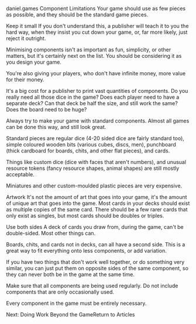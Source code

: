 daniel.games
Component Limitations
Your game should use as few pieces as possible, and they should be the standard game pieces.

Keep it small
If you don't understand this, a publisher will teach it to you the hard way, when they insist you cut down your game, or, far more likely, just reject it outright.

Minimising components isn't as important as fun, simplicity, or other matters, but it's certainly next on the list. You should be considering it as you design your game.

You're also giving your players, who don't have infinite money, more value for their money.

It's a big cost for a publisher to print vast quantities of components. Do you really need all those dice in the game? Does each player need to have a separate deck? Can that deck be half the size, and still work the same? Does the board need to be huge?

Always try to make your game with standard components. Almost all games can be done this way, and still look great.

Standard pieces are regular dice (4-20 sided dice are fairly standard too), simple coloured wooden bits (various cubes, discs, men), punchboard (thick cardboard for boards, chits, and other flat pieces), and cards.

Things like custom dice (dice with faces that aren't numbers), and unusual resource tokens (fancy resource shapes, animal shapes) are still mostly acceptable.

Miniatures and other custom-moulded plastic pieces are very expensive.

Artwork
It's not the amount of art that goes into your game, it's the amount of unique art that goes into the game. Most cards in your decks should exist as multiple copies of the same card. There should be a few rarer cards that only exist as singles, but most cards should be doubles or triples.

Use both sides
A deck of cards you draw from, during the game, can't be double-sided. Most other things can.

Boards, chits, and cards not in decks, can all have a second side. This is a great way to fit everything onto less components, or add variation.

If you have two things that don't work well together, or do something very similar, you can just put them on opposite sides of the same component, so they can never both be in the game at the same time.

Make sure that all components are being used regularly. Do not include components that are only occasionally used.

Every component in the game must be entirely necessary.

Next: Doing Work Beyond the GameReturn to Articles